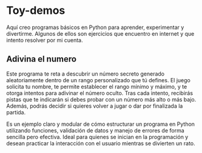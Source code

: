 # Toy-demos
Aquí creo programas básicos en Python para aprender, experimentar y divertirme. Algunos de ellos son ejercicios que encuentro en internet y que intento resolver por mi cuenta.
## Adivina el numero

Este programa te reta a descubrir un número secreto generado aleatoriamente dentro de un rango personalizado que tú defines. El juego solicita tu nombre, te permite establecer el rango mínimo y máximo, y te otorga intentos para adivinar el número oculto. Tras cada intento, recibirás pistas que te indicarán si debes probar con un número más alto o más bajo. Además, podrás decidir si quieres volver a jugar o dar por finalizada la partida.

Es un ejemplo claro y modular de cómo estructurar un programa en Python utilizando funciones, validación de datos y manejo de errores de forma sencilla pero efectiva. Ideal para quienes se inician en la programación y desean practicar la interacción con el usuario mientras se divierten un rato.

